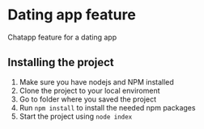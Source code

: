 # Dating app feature

Chatapp feature for a dating app

## Installing the project

1. Make sure you have nodejs and NPM installed
2. Clone the project to your local enviroment
3. Go to folder where you saved the project
4. Run `npm install` to install the needed npm packages
5. Start the project using `node index`
